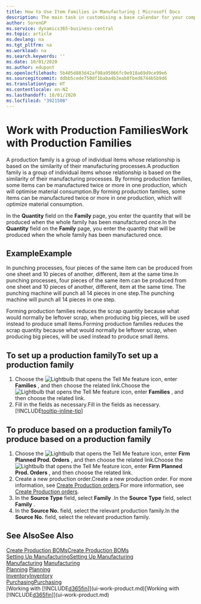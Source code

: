 ```yaml
---
title: How to Use Item Families in Manufacturing | Microsoft Docs
description: The main task in customising a base calendar for your company, or one of its business partners, is to enter any changes to working and nonworking day status.
author: SorenGP
ms.service: dynamics365-business-central
ms.topic: article
ms.devlang: na
ms.tgt_pltfrm: na
ms.workload: na
ms.search.keywords: ''
ms.date: 10/01/2020
ms.author: edupont
ms.openlocfilehash: 5b405d883d42af98a95066fc9e918a69d9ce99e6
ms.sourcegitcommit: ddbb5cede750df1baba4b3eab8fbed6744b5b9d6
ms.translationtype: HT
ms.contentlocale: en-NZ
ms.lasthandoff: 10/01/2020
ms.locfileid: "3921508"
---
```

# <a name="work-with-production-families"></a><span data-ttu-id="8d5a6-103">Work with Production Families</span><span class="sxs-lookup"><span data-stu-id="8d5a6-103">Work with Production Families</span></span>
<span data-ttu-id="8d5a6-104">A production family is a group of individual items whose relationship is based on the similarity of their manufacturing processes.</span><span class="sxs-lookup"><span data-stu-id="8d5a6-104">A production family is a group of individual items whose relationship is based on the similarity of their manufacturing processes.</span></span> <span data-ttu-id="8d5a6-105">By forming production families, some items can be manufactured twice or more in one production, which will optimise material consumption.</span><span class="sxs-lookup"><span data-stu-id="8d5a6-105">By forming production families, some items can be manufactured twice or more in one production, which will optimize material consumption.</span></span>

<span data-ttu-id="8d5a6-106">In the **Quantity** field on the **Family** page, you enter the quantity that will be produced when the whole family has been manufactured once.</span><span class="sxs-lookup"><span data-stu-id="8d5a6-106">In the **Quantity** field on the **Family** page, you enter the quantity that will be produced when the whole family has been manufactured once.</span></span>

## <a name="example"></a><span data-ttu-id="8d5a6-107">Example</span><span class="sxs-lookup"><span data-stu-id="8d5a6-107">Example</span></span>
<span data-ttu-id="8d5a6-108">In punching processes, four pieces of the same item can be produced from one sheet and 10 pieces of another, different, item at the same time.</span><span class="sxs-lookup"><span data-stu-id="8d5a6-108">In punching processes, four pieces of the same item can be produced from one sheet and 10 pieces of another, different, item at the same time.</span></span> <span data-ttu-id="8d5a6-109">The punching machine will punch all 14 pieces in one step.</span><span class="sxs-lookup"><span data-stu-id="8d5a6-109">The punching machine will punch all 14 pieces in one step.</span></span>

<span data-ttu-id="8d5a6-110">Forming production families reduces the scrap quantity because what would normally be leftover scrap, when producing big pieces, will be used instead to produce small items.</span><span class="sxs-lookup"><span data-stu-id="8d5a6-110">Forming production families reduces the scrap quantity because what would normally be leftover scrap, when producing big pieces, will be used instead to produce small items.</span></span>

## <a name="to-set-up-a-production-family"></a><span data-ttu-id="8d5a6-111">To set up a production family</span><span class="sxs-lookup"><span data-stu-id="8d5a6-111">To set up a production family</span></span>
1. <span data-ttu-id="8d5a6-112">Choose the ![Lightbulb that opens the Tell Me feature](media/ui-search/search_small.png "Tell me what you want to do") icon, enter **Families** , and then choose the related link.</span><span class="sxs-lookup"><span data-stu-id="8d5a6-112">Choose the ![Lightbulb that opens the Tell Me feature](media/ui-search/search_small.png "Tell me what you want to do") icon, enter **Families** , and then choose the related link.</span></span>
2. <span data-ttu-id="8d5a6-113">Fill in the fields as necessary.</span><span class="sxs-lookup"><span data-stu-id="8d5a6-113">Fill in the fields as necessary.</span></span> [!INCLUDE[tooltip-inline-tip](includes/tooltip-inline-tip_md.md)]

## <a name="to-produce-based-on-a-production-family"></a><span data-ttu-id="8d5a6-114">To produce based on a production family</span><span class="sxs-lookup"><span data-stu-id="8d5a6-114">To produce based on a production family</span></span>
1. <span data-ttu-id="8d5a6-115">Choose the ![Lightbulb that opens the Tell Me feature](media/ui-search/search_small.png "Tell me what you want to do") icon, enter **Firm Planned Prod. Orders** , and then choose the related link.</span><span class="sxs-lookup"><span data-stu-id="8d5a6-115">Choose the ![Lightbulb that opens the Tell Me feature](media/ui-search/search_small.png "Tell me what you want to do") icon, enter **Firm Planned Prod. Orders** , and then choose the related link.</span></span>
2. <span data-ttu-id="8d5a6-116">Create a new production order.</span><span class="sxs-lookup"><span data-stu-id="8d5a6-116">Create a new production order.</span></span> <span data-ttu-id="8d5a6-117">For more information, see [Create Production orders](production-how-to-create-production-orders.md).</span><span class="sxs-lookup"><span data-stu-id="8d5a6-117">For more information, see [Create Production orders](production-how-to-create-production-orders.md).</span></span>
3. <span data-ttu-id="8d5a6-118">In the **Source Type** field, select **Family** .</span><span class="sxs-lookup"><span data-stu-id="8d5a6-118">In the **Source Type** field, select **Family** .</span></span>  
4. <span data-ttu-id="8d5a6-119">In the **Source No.** field, select the relevant production family.</span><span class="sxs-lookup"><span data-stu-id="8d5a6-119">In the **Source No.** field, select the relevant production family.</span></span>

## <a name="see-also"></a><span data-ttu-id="8d5a6-120">See Also</span><span class="sxs-lookup"><span data-stu-id="8d5a6-120">See Also</span></span>
[<span data-ttu-id="8d5a6-121">Create Production BOMs</span><span class="sxs-lookup"><span data-stu-id="8d5a6-121">Create Production BOMs</span></span>](production-how-to-create-production-boms.md)  
[<span data-ttu-id="8d5a6-122">Setting Up Manufacturing</span><span class="sxs-lookup"><span data-stu-id="8d5a6-122">Setting Up Manufacturing</span></span>](production-configure-production-processes.md)  
<span data-ttu-id="8d5a6-123">[Manufacturing](production-manage-manufacturing.md)  </span><span class="sxs-lookup"><span data-stu-id="8d5a6-123">[Manufacturing](production-manage-manufacturing.md)  </span></span>  
<span data-ttu-id="8d5a6-124">[Planning](production-planning.md) </span><span class="sxs-lookup"><span data-stu-id="8d5a6-124">[Planning](production-planning.md) </span></span>  
[<span data-ttu-id="8d5a6-125">Inventory</span><span class="sxs-lookup"><span data-stu-id="8d5a6-125">Inventory</span></span>](inventory-manage-inventory.md)  
[<span data-ttu-id="8d5a6-126">Purchasing</span><span class="sxs-lookup"><span data-stu-id="8d5a6-126">Purchasing</span></span>](purchasing-manage-purchasing.md)  
<span data-ttu-id="8d5a6-127">[Working with [!INCLUDE[d365fin](includes/d365fin_md.md)]](ui-work-product.md)</span><span class="sxs-lookup"><span data-stu-id="8d5a6-127">[Working with [!INCLUDE[d365fin](includes/d365fin_md.md)]](ui-work-product.md)</span></span>
